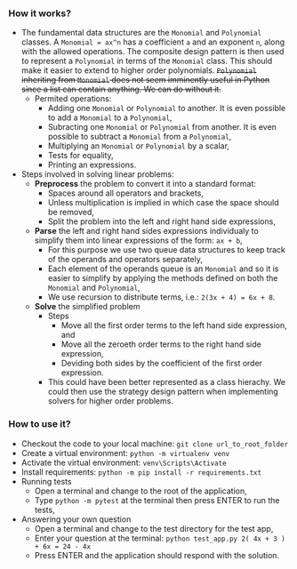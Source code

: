 ### How it works?
* The fundamental data structures are the `Monomial` and `Polynomial` classes.  A `Monomial = ax^n` has a coefficient `a` and an exponent `n`, along with the allowed operations. The composite design pattern is then used to represent a `Polynomial` in terms of the `Monomial` class. This should make it easier to extend to higher order polynomials. ~~`Polynomial` inheriting from `Monomial` does not seem imminently useful in Python since a list can contain anything. We can do without it.~~ 
    * Permited operations:
        * Adding one `Monomial` or `Polynomial` to another. It is even possible to add a `Monomial` to 
        a `Polynomial`,
        * Subracting one `Monomial` or `Polynomial` from another. It is even possible to subtract a `Monomial` from a `Polynomial`,
        * Multiplying an `Monomial` or `Polynomial` by a scalar,
        * Tests for equality,
        * Printing an expressions.
* Steps involved in solving linear problems:
    * **Preprocess** the problem to convert it into a standard format:
        * Spaces around all operators and brackets,
        * Unless multiplication is implied in which case the space should be removed,
        * Split the problem into the left and right hand side expressions,
    * **Parse** the left and right hand sides expressions individualy to simplify them into linear expressions of the form: `ax + b`,
        * For this purpose we use two queue data structures to keep track of the operands and operators separately,
        * Each element of the operands queue is an `Monomial` and so it is easier to simplify by applying the methods defined on both the `Monomial` and `Polynomial`,
        * We use recursion to distribute terms, i.e.: `2(3x + 4) = 6x + 8`.
    * **Solve** the simplified problem
        * Steps 
            * Move all the first order terms to the left hand side expression, and 
            * Move all the zeroeth order terms to the right hand side expression,
            * Deviding both sides by the coefficient of the first order expression.
        * This could have been better represented as a class hierachy. We could then use the strategy design pattern when implementing solvers for higher order problems.


### How to use it?
* Checkout the code to your local machine: `git clone url_to_root_folder`
* Create a virtual environment: `python -m virtualenv venv`
* Activate the virtual environment: `venv\Scripts\Activate`
* Install requirements: `python -m pip install -r requirements.txt`
* Running tests
    * Open a terminal and change to the root of the application,
    * Type `python -m pytest` at the terminal then press ENTER to run the tests,
* Answering your own question
    * Open a terminal and change to the test directory for the test app,
    * Enter your question at the terminal: 
        `python test_app.py 2( 4x + 3 ) + 6x = 24 - 4x` 
    * Press ENTER and the application should respond with the solution.